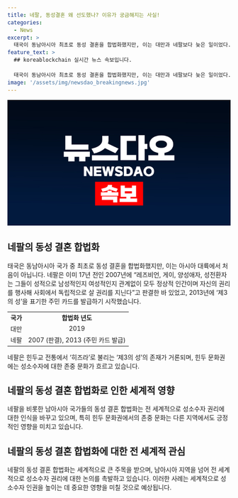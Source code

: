 ```yaml
---
title: 네팔, 동성결혼 왜 선도했나? 이유가 궁금해지는 사실!
categories:
  - News
excerpt: >
  태국이 동남아시아 최초로 동성 결혼을 합법화했지만, 이는 대만과 네팔보다 늦은 일이었다. 네팔은 의회에서 동성 결혼을 인정하는 법을 제정한 것은 아니지만, 지난해 11월 동성 커플의 혼인을 허용함으로써 사실상 동성 결혼을 합법화했다. 이는 힌두교 전통에서 '히즈라'로 불리는 '제3의 성'의 존재와 관련이 있으며, 힌두 문화권에서 성소수자에 대한 존중 문화가 풍부하다. 이러한 힌두 문화권에서 성소수자에 대한 존중 문화는 네팔을 포함한 남아시아 국가들에서 나타나고 있다.
feature_text: >
  ## koreablockchain 실시간 뉴스 속보입니다.

  태국이 동남아시아 최초로 동성 결혼을 합법화했지만, 이는 대만과 네팔보다 늦은 일이었다. 네팔은 의회에서 동성 결혼을 인정하는 법을 제정한 것은 아니지만, 지난해 11월 동성 커플의 혼인을 허용함으로써 사실상 동성 결혼을 합법화했다. 이는 힌두교 전통에서 '히즈라'로 불리는 '제3의 성'의 존재와 관련이 있으며, 힌두 문화권에서 성소수자에 대한 존중 문화가 풍부하다. 이러한 힌두 문화권에서 성소수자에 대한 존중 문화는 네팔을 포함한 남아시아 국가들에서 나타나고 있다.
image: '/assets/img/newsdao_breakingnews.jpg'
---
```


<p><img src="/assets/img/newsdao_breakingnews.jpg" alt="koreablockchain 속보" /></p>

<h2 data-ke-size="size26">네팔의 동성 결혼 합법화</h2>

<p data-ke-size="size16">태국은 동남아시아 국가 중 최초로 동성 결혼을 합법화했지만, 이는 아시아 대륙에서 처음이 아닙니다. 네팔은 이미 17년 전인 2007년에 “레즈비언, 게이, 양성애자, 성전환자는 그들이 성적으로 남성적인지 여성적인지 관계없이 모두 정상적 인간이며 자신의 권리를 행사해 사회에서 독립적으로 살 권리를 지닌다”고 판결한 바 있었고, 2013년에 ‘제3의 성’을 표기한 주민 카드를 발급하기 시작했습니다.</p>

<table>
  <tr>
    <td style="text-align: center; height: 17px;"><b>국가</b></td>
    <td style="text-align: center; height: 17px;"><b>합법화 년도</b></td>
  </tr>
  <tr>
    <td style="text-align: center; height: 17px;">대만</td>
    <td style="text-align: center; height: 17px;">2019</td>
  </tr>
  <tr>
    <td style="text-align: center; height: 17px;">네팔</td>
    <td style="text-align: center; height: 17px;">2007 (판결), 2013 (주민 카드 발급)</td>
  </tr>
</table>

<p data-ke-size="size16">네팔은 힌두교 전통에서 ‘히즈라’로 불리는 ‘제3의 성’의 존재가 거론되며, 힌두 문화권에는 성소수자에 대한 존중 문화가 흐르고 있습니다.</p>

<h2 data-ke-size="size26">네팔의 동성 결혼 합법화로 인한 세계적 영향</h2>

<p data-ke-size="size16">네팔을 비롯한 남아시아 국가들의 동성 결혼 합법화는 전 세계적으로 성소수자 권리에 대한 인식을 바꾸고 있으며, 특히 힌두 문화권에서의 존중 문화는 다른 지역에서도 긍정적인 영향을 미치고 있습니다.</p>

<h2 data-ke-size="size26">네팔의 동성 결혼 합법화에 대한 전 세계적 관심</h2>

<p data-ke-size="size16">네팔의 동성 결혼 합법화는 세계적으로 큰 주목을 받으며, 남아시아 지역을 넘어 전 세계적으로 성소수자 권리에 대한 논의를 촉발하고 있습니다. 이러한 사례는 세계적으로 성소수자 인권을 높이는 데 중요한 영향을 미칠 것으로 예상됩니다.</p>

